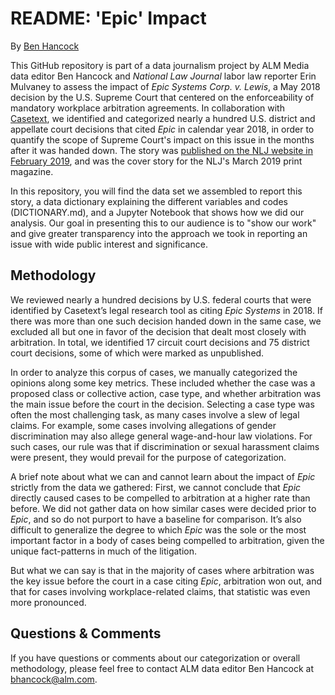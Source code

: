 # README: 'Epic' Impact

By [Ben Hancock](https://www.law.com/author/profile/Ben-Hancock/)

This GitHub repository is part of a data journalism project by ALM Media data
editor Ben Hancock and *National Law Journal* labor law reporter Erin Mulvaney
to assess the impact of *Epic Systems Corp. v. Lewis*, a May 2018 decision by
the U.S.  Supreme Court that centered on the enforceability of mandatory
workplace arbitration agreements. In collaboration with
[Casetext](https://casetext.com/), we identified and categorized nearly a
hundred U.S. district and appellate court decisions that cited *Epic* in
calendar year 2018, in order to quantify the scope of Supreme Court's impact on
this issue in the months after it was handed down. The story was [published on
the NLJ website in February
2019](https://www.law.com/nationallawjournal/2019/02/28/epic-impact-how-a-major-scotus-decision-in-favor-of-arbitration-is-shaping-the-landscape-for-workplace-lawsuits),
and was the cover story for the NLJ's March 2019 print magazine.

In this repository, you will find the data set we assembled to report this
story, a data dictionary explaining the different variables and codes
(DICTIONARY.md), and a Jupyter Notebook that shows how we did our analysis. Our
goal in presenting this to our audience is to "show our work" and give greater
transparency into the approach we took in reporting an issue with wide public
interest and significance. 

## Methodology
We reviewed nearly a hundred decisions by U.S. federal courts that were
identified by Casetext’s legal research tool as citing *Epic Systems* in 2018.
If there was more than one such decision handed down in the same case, we
excluded all but one in favor of the decision that dealt most closely with
arbitration. In total, we identified 17 circuit court decisions and 75 district
court decisions, some of which were marked as unpublished.  

In order to analyze this corpus of cases, we manually categorized the opinions
along some key metrics. These included whether the case was a proposed class or
collective action, case type, and whether arbitration was the main issue before
the court in the decision. Selecting a case type was often the most challenging
task, as many cases involve a slew of legal claims. For example, some cases
involving allegations of gender discrimination may also allege general
wage-and-hour law violations. For such cases, our rule was that if
discrimination or sexual harassment claims were present, they would prevail for
the purpose of categorization. 

A brief note about what we can and cannot learn about the impact of *Epic*
strictly from the data we gathered: First, we cannot conclude that *Epic*
directly caused cases to be compelled to arbitration at a higher rate than
before. We did not gather data on how similar cases were decided prior to *Epic*,
and so do not purport to have a baseline for comparison. It’s also difficult to
generalize the degree to which *Epic* was the sole or the most important factor
in a body of cases being compelled to arbitration, given the unique
fact-patterns in much of the litigation.  

But what we can say is that in the majority of cases where arbitration was the
key issue before the court in a case citing *Epic*, arbitration won out, and
that for cases involving workplace-related claims, that statistic was even more
pronounced.

## Questions & Comments 
If you have questions or comments about our categorization or overall
methodology, please feel free to contact ALM data editor Ben Hancock at
bhancock@alm.com.
